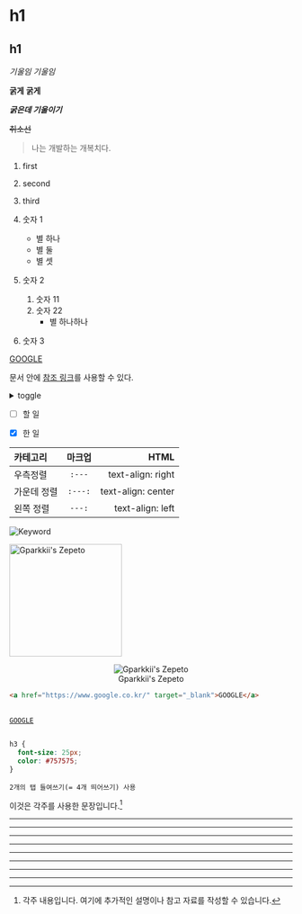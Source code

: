 <!-- 제목 -->
# h1
h1
-------------


<!-- 기울임, 굵기, 취소선 -->
*기울임*
_기울임_

**굵게**
__굵게__

**_굵은데 기울이기_**

~~취소선~~


<!-- 인용 : > -->
> 나는 개발하는 개복치다.




<!-- 리스트 -->

1. first
2. second
3. third

1. 숫자 1
    * 별 하나
    * 별 둘
    - 별 셋
2. 숫자 2
    1. 숫자 11
    3. 숫자 22
    	* 별 하나하나
3. 숫자 3





<!-- 링크 -->

[GOOGLE](https://google.com)


문서 안에 [참조 링크]를 사용할 수 있다.

[참조 링크]: https://github.co





<!-- 토글 -->

<details>
  <summary>toggle</summary>

  내용이 여기에 들어갑니다.

</details>




<!-- 인용 : > -->

- [ ] 할 일
- [X] 한 일



<!-- 표 -->

| 카테고리 | 마크업 | HTML |
|:---|:---:|---:|
| 우측정렬 | `:---` | text-align: right |
| 가운데 정렬 | `:---:` | text-align: center |
| 왼쪽 정렬 | `---:` | text-align: left |



<!-- 이미지 -->


![Keyword](/path/to/img.jpg)

<img src="/path/to/img.jpg" width="200px" height="200px" title="px(픽셀) 크기 설정" alt="Gparkkii's Zepeto"></img><br/>

<figure align="center">
<img src="https://avatars.githubusercontent.com/u/71811780?v=4" alt="Gparkkii's Zepeto"></img>
<figcaption>Gparkkii's Zepeto</figcaption>
</figure>




<!-- 코드 -->


```html
<a href="https://www.google.co.kr/" target="_blank">GOOGLE</a>
```

<pre>
  <code>
<a href="https://www.google.co.kr/" target="_blank">GOOGLE</a>
  </code>
</pre>

```css
h3 {
  font-size: 25px;
  color: #757575;
}
```

<!-- 또는  -->
    2개의 탭 들여쓰기(= 4개 띄어쓰기) 사용







<!-- 각주 -->

이것은 각주를 사용한 문장입니다.[^각주]

[^각주]: 각주 내용입니다. 여기에 추가적인 설명이나 참고 자료를 작성할 수 있습니다.





* * *
***
*****
*********************
- - -
---
-----
---------------------


<!--
**jinnkyeong/jinnkyeong** is a ✨ _special_ ✨ repository because its `README.md` (this file) appears on your GitHub profile.

Here are some ideas to get you started:

- 🔭 I’m currently working on ...
- 🌱 I’m currently learning ...
- 👯 I’m looking to collaborate on ...
- 🤔 I’m looking for help with ...
- 💬 Ask me about ...
- 📫 How to reach me: ...
- 😄 Pronouns: ...
- ⚡ Fun fact: ...
-->
